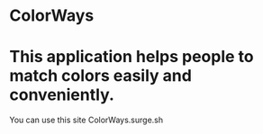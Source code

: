 # ColorWays
<h1>This application helps people to match colors easily and conveniently.</h1>

You can use this site
ColorWays.surge.sh
